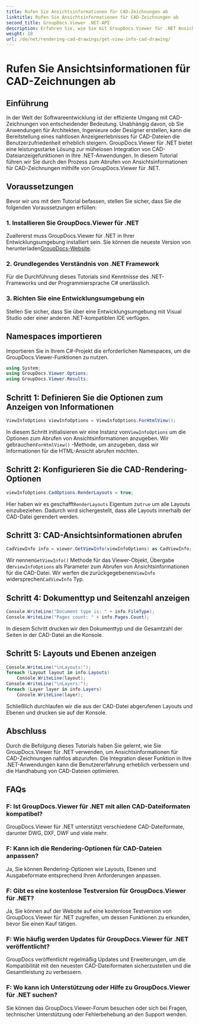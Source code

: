 ```yaml
---
title: Rufen Sie Ansichtsinformationen für CAD-Zeichnungen ab
linktitle: Rufen Sie Ansichtsinformationen für CAD-Zeichnungen ab
second_title: GroupDocs.Viewer .NET-API
description: Erfahren Sie, wie Sie mit GroupDocs.Viewer für .NET Ansichtsinformationen für CAD-Zeichnungen abrufen. Erweitern Sie Ihre .NET-Anwendungen durch nahtlose CAD-Dateiverarbeitung.
weight: 10
url: /de/net/rendering-cad-drawings/get-view-info-cad-drawing/
---
```


# Rufen Sie Ansichtsinformationen für CAD-Zeichnungen ab

## Einführung
In der Welt der Softwareentwicklung ist der effiziente Umgang mit CAD-Zeichnungen von entscheidender Bedeutung. Unabhängig davon, ob Sie Anwendungen für Architekten, Ingenieure oder Designer erstellen, kann die Bereitstellung eines nahtlosen Anzeigeerlebnisses für CAD-Dateien die Benutzerzufriedenheit erheblich steigern. GroupDocs.Viewer für .NET bietet eine leistungsstarke Lösung zur mühelosen Integration von CAD-Dateianzeigefunktionen in Ihre .NET-Anwendungen. In diesem Tutorial führen wir Sie durch den Prozess zum Abrufen von Ansichtsinformationen für CAD-Zeichnungen mithilfe von GroupDocs.Viewer für .NET.
## Voraussetzungen
Bevor wir uns mit dem Tutorial befassen, stellen Sie sicher, dass Sie die folgenden Voraussetzungen erfüllen:
### 1. Installieren Sie GroupDocs.Viewer für .NET
 Zuallererst muss GroupDocs.Viewer für .NET in Ihrer Entwicklungsumgebung installiert sein. Sie können die neueste Version von herunterladen[GroupDocs-Website](https://releases.groupdocs.com/viewer/net/).
### 2. Grundlegendes Verständnis von .NET Framework
Für die Durchführung dieses Tutorials sind Kenntnisse des .NET-Frameworks und der Programmiersprache C# unerlässlich.
### 3. Richten Sie eine Entwicklungsumgebung ein
Stellen Sie sicher, dass Sie über eine Entwicklungsumgebung mit Visual Studio oder einer anderen .NET-kompatiblen IDE verfügen.

## Namespaces importieren
Importieren Sie in Ihrem C#-Projekt die erforderlichen Namespaces, um die GroupDocs.Viewer-Funktionen zu nutzen.

```csharp
using System;
using GroupDocs.Viewer.Options;
using GroupDocs.Viewer.Results;
```

## Schritt 1: Definieren Sie die Optionen zum Anzeigen von Informationen
```csharp
ViewInfoOptions viewInfoOptions = ViewInfoOptions.ForHtmlView();
```
 In diesem Schritt initialisieren wir eine Instanz von`ViewInfoOptions` um die Optionen zum Abrufen von Ansichtsinformationen anzugeben. Wir gebrauchen`ForHtmlView()` -Methode, um anzugeben, dass wir Informationen für die HTML-Ansicht abrufen möchten.
## Schritt 2: Konfigurieren Sie die CAD-Rendering-Optionen
```csharp
viewInfoOptions.CadOptions.RenderLayouts = true;
```
 Hier haben wir es geschafft`RenderLayouts` Eigentum zu`true` um alle Layouts einzubeziehen. Dadurch wird sichergestellt, dass alle Layouts innerhalb der CAD-Datei gerendert werden.
## Schritt 3: CAD-Ansichtsinformationen abrufen
```csharp
CadViewInfo info = viewer.GetViewInfo(viewInfoOptions) as CadViewInfo;
```
 Wir nennen`GetViewInfo()` Methode für das Viewer-Objekt, Übergabe der`viewInfoOptions` als Parameter zum Abrufen von Ansichtsinformationen für die CAD-Datei. Wir werfen die zurückgegebenen`ViewInfo` widersprechen`CadViewInfo` Typ.
## Schritt 4: Dokumenttyp und Seitenzahl anzeigen
```csharp
Console.WriteLine("Document type is: " + info.FileType);
Console.WriteLine("Pages count: " + info.Pages.Count);
```
In diesem Schritt drucken wir den Dokumenttyp und die Gesamtzahl der Seiten in der CAD-Datei an die Konsole.
## Schritt 5: Layouts und Ebenen anzeigen
```csharp
Console.WriteLine("\nLayouts:");
foreach (Layout layout in info.Layouts)
    Console.WriteLine(layout);
Console.WriteLine("\nLayers:");
foreach (Layer layer in info.Layers)
    Console.WriteLine(layer);
```
Schließlich durchlaufen wir die aus der CAD-Datei abgerufenen Layouts und Ebenen und drucken sie auf der Konsole.

## Abschluss
Durch die Befolgung dieses Tutorials haben Sie gelernt, wie Sie GroupDocs.Viewer für .NET verwenden, um Ansichtsinformationen für CAD-Zeichnungen nahtlos abzurufen. Die Integration dieser Funktion in Ihre .NET-Anwendungen kann die Benutzererfahrung erheblich verbessern und die Handhabung von CAD-Dateien optimieren.
## FAQs
### F: Ist GroupDocs.Viewer für .NET mit allen CAD-Dateiformaten kompatibel?
GroupDocs.Viewer für .NET unterstützt verschiedene CAD-Dateiformate, darunter DWG, DXF, DWF und viele mehr.
### F: Kann ich die Rendering-Optionen für CAD-Dateien anpassen?
Ja, Sie können Rendering-Optionen wie Layouts, Ebenen und Ausgabeformate entsprechend Ihren Anforderungen anpassen.
### F: Gibt es eine kostenlose Testversion für GroupDocs.Viewer für .NET?
Ja, Sie können auf der Website auf eine kostenlose Testversion von GroupDocs.Viewer für .NET zugreifen, um dessen Funktionen zu erkunden, bevor Sie einen Kauf tätigen.
### F: Wie häufig werden Updates für GroupDocs.Viewer für .NET veröffentlicht?
GroupDocs veröffentlicht regelmäßig Updates und Erweiterungen, um die Kompatibilität mit den neuesten CAD-Dateiformaten sicherzustellen und die Gesamtleistung zu verbessern.
### F: Wo kann ich Unterstützung oder Hilfe zu GroupDocs.Viewer für .NET suchen?
Sie können das GroupDocs.Viewer-Forum besuchen oder sich bei Fragen, technischer Unterstützung oder Fehlerbehebung an den Support wenden.